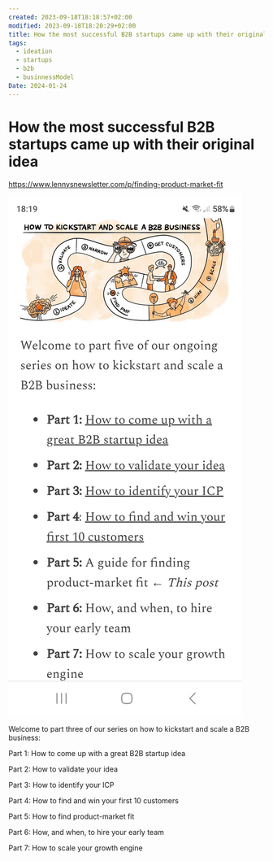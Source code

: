 ```yaml
---
created: 2023-09-18T18:18:57+02:00
modified: 2023-09-18T18:20:29+02:00
title: How the most successful B2B startups came up with their original idea
tags:
  - ideation
  - startups
  - b2b
  - businnessModel
Date: 2024-01-24
---
```


# How the most successful B2B startups came up with their original idea

<https://www.lennysnewsletter.com/p/finding-product-market-fit>

![Image](../_asset/6217a9ac910c33130910a2986d861717.jpg)

Welcome to part three of our series on how to kickstart and scale a B2B business:

Part 1: How to come up with a great B2B startup idea

Part 2: How to validate your idea

Part 3: How to identify your ICP 

Part 4: How to find and win your first 10 customers

Part 5: How to find product-market fit

Part 6: How, and when, to hire your early team

Part 7: How to scale your growth engine

